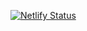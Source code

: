 [![Netlify Status](https://api.netlify.com/api/v1/badges/9557af05-1a88-4c01-a540-6021eb8ad167/deploy-status)](https://app.netlify.com/sites/sambout/deploys)
